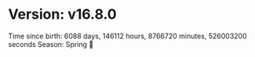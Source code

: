 # Version: v16.8.0
Time since birth: 6088 days, 146112 hours, 8766720 minutes, 526003200 seconds
Season: Spring 🌸

